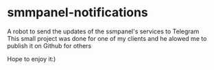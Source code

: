 # smmpanel-notifications
A robot to send the updates of the ssmpanel's services to Telegram  
This small project was done for one of my clients and he alowed me to publish it on Github for others  
  
  Hope to enjoy it:)
